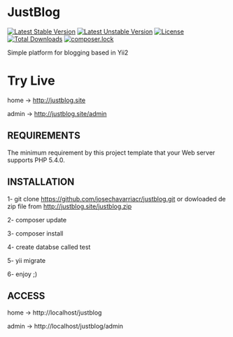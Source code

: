 JustBlog
===============================
[![Latest Stable Version](https://poser.pugx.org/josechavarriacr/justblog/version)](https://packagist.org/packages/josechavarriacr/justblog)
[![Latest Unstable Version](https://poser.pugx.org/josechavarriacr/justblog/v/unstable)](https://packagist.org/packages/josechavarriacr/justblog)
[![License](https://poser.pugx.org/josechavarriacr/justblog/license)](https://packagist.org/packages/josechavarriacr/justblog)
[![Total Downloads](https://poser.pugx.org/josechavarriacr/justblog/downloads)](https://packagist.org/packages/josechavarriacr/justblog)
[![composer.lock](https://poser.pugx.org/josechavarriacr/justblog/composerlock)](https://packagist.org/packages/josechavarriacr/justblog)

Simple platform for blogging based in Yii2

# Try Live

home -> http://justblog.site

admin -> http://justblog.site/admin


REQUIREMENTS
------------

The minimum requirement by this project template that your Web server supports PHP 5.4.0.

INSTALLATION
------------

1- git clone https://github.com/josechavarriacr/justblog.git
or dowloaded de zip file from http://justblog.site/justblog.zip 

2- composer update

3- composer install 

4- create databse called test

5- yii migrate

6- enjoy ;)


ACCESS
-------------

home -> http://localhost/justblog

admin -> http://localhost/justblog/admin

